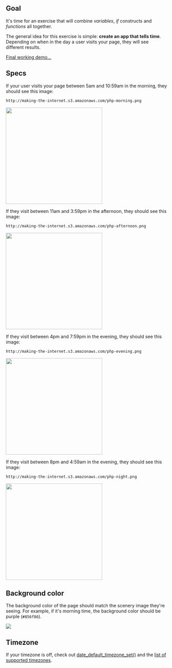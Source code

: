 ## Goal
It's time for an exercise that will combine *variables*, *if* constructs and *functions* all together.

The general idea for this exercise is simple: **create an app that tells time**.
Depending on when in the day a user visits your page, they will see different results.

[Final working demo...](http://php.wcc-hosting.com/clock)

## Specs

If your user visits your page between 5am and 10:59am in the morning, they should see this image:

~~~
http://making-the-internet.s3.amazonaws.com/php-morning.png
~~~

<img src='http://thewc.co.s3.amazonaws.com/challenges/php-morning.png' style='width:300px'>




If they visit between 11am and 3:59pm in the afternoon, they should see this image:

~~~
http://making-the-internet.s3.amazonaws.com/php-afternoon.png
~~~

<img src='http://making-the-internet.s3.amazonaws.com/php-afternoon.png' style='width:300px'>




If they visit between 4pm and 7:59pm in the evening, they should see this image:

~~~
http://making-the-internet.s3.amazonaws.com/php-evening.png
~~~

<img src='http://making-the-internet.s3.amazonaws.com/php-evening.png' style='width:300px'>



If they visit between 8pm and 4:59am in the evening, they should see this image:

~~~
http://making-the-internet.s3.amazonaws.com/php-night.png
~~~

<img src='http://making-the-internet.s3.amazonaws.com/php-night.png' style='width:300px'>



## Background color

The background color of the page should match the scenery image they're seeing.
For example, if it's morning time, the background color should be purple (`#856f86`).

<img src='http://making-the-internet.s3.amazonaws.com/php-colors.png'>



## Timezone

If your timezone is off, check out [date_default_timezone_set()](http://us3.php.net/manual/en/function.date-default-timezone-set.php) and the [list of supported timezones](http://us3.php.net/manual/en/timezones.php).

